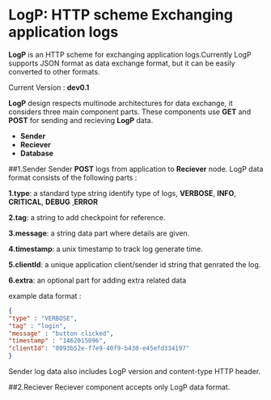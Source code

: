 # LogP: HTTP scheme Exchanging application logs   

**LogP** is an HTTP scheme for exchanging application logs.Currently LogP supports JSON format as data exchange format, but it can be easily converted to other formats.

Current Version : **dev0.1**

**LogP** design respects multinode architectures for data exchange, it considers three main component parts.
These components use **GET** and **POST** for sending and recieving **LogP** data.

* **Sender**
* **Reciever**
* **Database**

##1.Sender 
Sender **POST** logs from application to **Reciever** node.
LogP data format consists of the following parts : 

**1.type**:  a standard type string identify type of logs, **VERBOSE**, **INFO**, **CRITICAL**, **DEBUG** ,**ERROR**

**2.tag**:  a string to add checkpoint for reference.

**3.message**: a string data part where details are given.

**4.timestamp**: a unix timestamp to track log generate time.

**5.clientId**: a unique application client/sender id string  that genrated the log.

**6.extra**: an optional part for adding extra related data

example data format : 
```json
{
"type" : "VERBOSE",  
"tag" : "login",  
"message" : "button clicked",  
"timestamp" : "1462015096",
"clientId": "0093b52e-f7e9-40f9-b430-e45efd334197"
}
```
Sender log data also includes LogP version and content-type HTTP header.

##2.Reciever
Reciever component accepts only LogP data format.